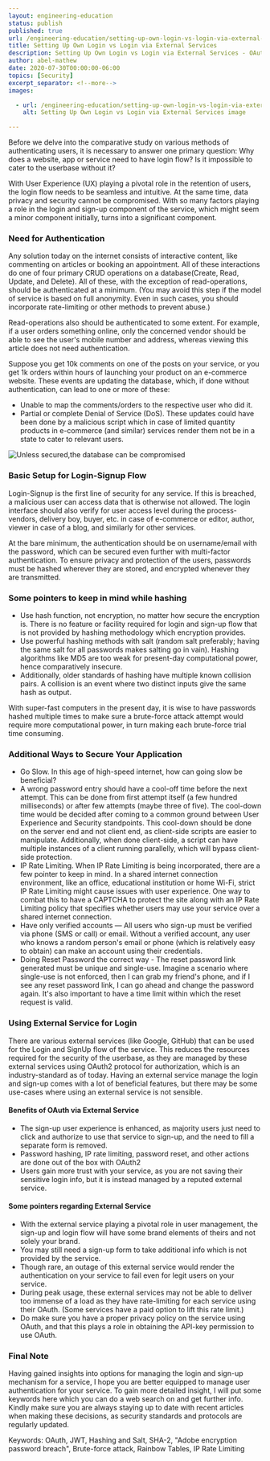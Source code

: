 ```yaml
---
layout: engineering-education
status: publish
published: true
url: /engineering-education/setting-up-own-login-vs-login-via-external-services/
title: Setting Up Own Login vs Login via External Services
description: Setting Up Own Login vs Login via External Services - OAuth, JWT, Hashing and Salt, Brute-force attack, Rainbow Tables, IP Rate Limiting.
author: abel-mathew
date: 2020-07-30T00:00:00-06:00
topics: [Security]
excerpt_separator: <!--more-->
images:

  - url: /engineering-education/setting-up-own-login-vs-login-via-external-services/hero.jpg
    alt: Setting Up Own Login vs Login via External Services image

---
```

Before we delve into the comparative study on various methods of authenticating users, it is necessary to answer one primary question: Why does a website, app or service need to have login flow? Is it impossible to cater to the userbase without it?
<!--more-->

With User Experience (UX) playing a pivotal role in the retention of users, the login flow needs to be seamless and intuitive. At the same time, data privacy and security cannot be compromised. With so many factors playing a role in the login and sign-up component of the service, which might seem a minor component initially, turns into a significant component.

### Need for Authentication
Any solution today on the internet consists of interactive content, like commenting on articles or booking an appointment. All of these interactions do one of four primary CRUD operations on a database(Create, Read, Update, and Delete). All of these, with the exception of read-operations, should be authenticated at a minimum. (You may avoid this step if the model of service is based on full anonymity. Even in such cases, you should incorporate rate-limiting or other methods to prevent abuse.)

Read-operations also should be authenticated to some extent. For example, if a user orders something online, only the concerned vendor should be able to see the user's mobile number and address, whereas viewing this article does not need authentication.

Suppose you get 10k comments on one of the posts on your service, or you get 1k orders within hours of launching your product on an e-commerce website. These events are updating the database, which, if done without authentication, can lead to one or more of these:

* Unable to map the comments/orders to the respective user who did it.
* Partial or complete Denial of Service (DoS). These updates could have been done by a malicious script which in case of limited quantity products in e-commerce (and similar) services render them not be in a state to cater to relevant users.

![Unless secured,the database can be compromised](/engineering-education/setting-up-own-login-vs-login-via-external-services/hacker-stealing-representation.jpg)

### Basic Setup for Login-Signup Flow
 Login-Signup is the first line of security for any service. If this is breached, a malicious user can access data that is otherwise not allowed. The login interface should also verify for user access level during the process- vendors, delivery boy, buyer, etc. in case of e-commerce or editor, author, viewer in case of a blog, and similarly for other services.

 At the bare minimum, the authentication should be on username/email with the password, which can be secured even further with multi-factor authentication. To ensure privacy and protection of the users, passwords must be hashed wherever they are stored, and encrypted whenever they are transmitted.

### Some pointers to keep in mind while hashing
* Use hash function, not encryption, no matter how secure the encryption is. There is no feature or facility required for login and sign-up flow that is not provided by hashing methodology which encryption provides.
* Use powerful hashing methods with salt (random salt preferably; having the same salt for all passwords makes salting go in vain). Hashing algorithms like MD5 are too weak for present-day computational power, hence comparatively insecure.
* Additionally, older standards of hashing have multiple known collision pairs. A collision is an event where two distinct inputs give the same hash as output.

 With super-fast computers in the present day, it is wise to have passwords hashed multiple times to make sure a brute-force attack attempt would require more computational power, in turn making each brute-force trial time consuming.

### Additional Ways to Secure Your Application
* Go Slow. In this age of high-speed internet, how can going slow be beneficial?
* A wrong password entry should have a cool-off time before the next attempt. This can be done from first attempt itself (a few hundred milliseconds) or after few attempts (maybe three of five). The cool-down time would be decided after coming to a common ground between User Experience and Security standpoints. This cool-down should be done on the server end and not client end, as client-side scripts are easier to manipulate. Additionally, when done client-side, a script can have multiple instances of a client running parallelly, which will bypass client-side protection.
* IP Rate Limiting. When IP Rate Limiting is being incorporated, there are a few pointer to keep in mind. In a shared internet connection environment, like an office, educational institution or home Wi-Fi, strict IP Rate Limiting might cause issues with user experience. One way to combat this to have a CAPTCHA to protect the site along with an IP Rate Limiting policy that specifies whether users may use your service over a shared internet connection.
* Have only verified accounts — All users who sign-up must be verified via phone (SMS or call) or email. Without a verified account, any user who knows a random person's email or phone (which is relatively easy to obtain) can make an account using their credentials.
* Doing Reset Password the correct way - The reset password link generated must be unique and single-use. Imagine a scenario where single-use is not enforced, then I can grab my friend's phone, and if I see any reset password link, I can go ahead and change the password again. It's also important to have a time limit within which the reset request is valid.

### Using External Service for Login
There are various external services (like Google, GitHub) that can be used for the Login and SignUp flow of the service. This reduces the resources required for the security of the userbase, as they are managed by these external services using OAuth2 protocol for authorization, which is an industry-standard as of today. Having an external service manage the login and sign-up comes with a lot of beneficial features, but there may be some use-cases where using an external service is not sensible.

#### Benefits of OAuth via External Service
* The sign-up user experience is enhanced, as majority users just need to click and authorize to use that service to sign-up, and the need to fill a separate form is removed.
* Password hashing, IP rate limiting, password reset, and other actions are done out of the box with OAuth2
* Users gain more trust with your service, as you are not saving their sensitive login info, but it is instead managed by a reputed external service.

#### Some pointers regarding External Service
* With the external service playing a pivotal role in user management, the sign-up and login flow will have some brand elements of theirs and not solely your brand.
* You may still need a sign-up form to take additional info which is not provided by the service.
* Though rare, an outage of this external service would render the authentication on your service to fail even for legit users on your service.
* During peak usage, these external services may not be able to deliver too immense of a load as they have rate-limiting for each service using their OAuth. (Some services have a paid option to lift this rate limit.)
* Do make sure you have a proper privacy policy on the service using OAuth, and that this plays a role in obtaining the API-key permission to use OAuth.

### Final Note
Having gained insights into options for managing the login and sign-up mechanism for a service, I hope you are better equipped to manage user authentication for your service. To gain more detailed insight, I will put some keywords here which you can do a web search on and get further info. Kindly make sure you are always staying up to date with recent articles when making these decisions, as security standards and protocols are regularly updated.

Keywords: OAuth, JWT, Hashing and Salt, SHA-2, "Adobe encryption password breach", Brute-force attack, Rainbow Tables, IP Rate Limiting
